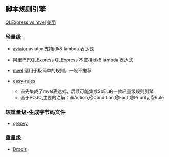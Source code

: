 ## 脚本规则引擎
[QLExpress vs mvel](http://www.welkinbai.com/2019/05/30/ql-intro/)
[美团](https://mp.weixin.qq.com/s/E-9GR0Mun1pudC0V1nXCsg)

### 轻量级
- [aviator](https://github.com/killme2008/aviator/wiki)
   aviator 支持jdk8 lambda 表达式

- [阿里巴巴QLExpress](https://github.com/alibaba/QLExpress)
  QLExpress 不支持jdk8 lambda 表达式

- [mvel](http://mvel.documentnode.com/#simple-property-expression)
  适用于极简单的规则，一般不推荐
  
- [easy-rules](https://github.com/j-easy/easy-rules)
  - 首先集成了mvel表达式，后续可能集成SpEL的一款轻量级规则引擎
  - 基于POJO,主要的注解：@Action,@Condition,@Fact,@Priority,@Rule
  
### 较重量级-生成字节码文件
- [groovy](https://github.com/apache/groovy)


### 重量级
- [Drools]()